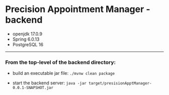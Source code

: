 # Precision Appointment Manager - backend

- openjdk 17.0.9
- Spring 6.0.13
- PostgreSQL 16

___

### From the top-level of the backend directory:

- build an executable jar file: ``` ./mvnw clean package ```

- start the backend server: ``` java -jar target/presisionApptManager-0.0.1-SNAPSHOT.jar ```
